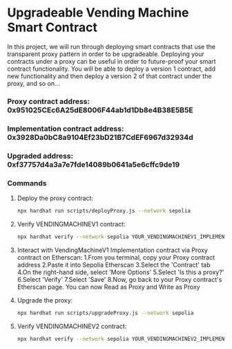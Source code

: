 # Upgradeable Vending Machine Smart Contract

In this project, we will run through deploying smart contracts that use the transparent proxy pattern in order to be upgradeable. Deploying your contracts under a proxy can be useful in order to future-proof your smart contract functionality. You will be able to deploy a version 1 contract, add new functionality and then deploy a version 2 of that contract under the proxy, and so on...

### Proxy contract address: 0x951025CEc6A25dE8006F44ab1d1Db8e4B38E5B5E
### Implementation contract address: 0x3928Da0bC8a9104Ef23bD21B7CdEF6967d32934d
### Upgraded address: 0xf37757d4a3a7e7fde14089b0641a5e6cffc9de19
### Commands

1. Deploy the proxy contract:
   ```bash
   npx hardhat run scripts/deployProxy.js --network sepolia
   ```

2. Verify VENDINGMACHINEV1 contract:
   ```bash
   npx hardhat verify --network sepolia YOUR_VENDINGMACHINEV1_IMPLEMENTATION_ADDRESS
   ```

3. Interact with VendingMachineV1 Implementation contract via Proxy contract on Etherscan:
   1.From you terminal, copy your Proxy contract address
   2.Paste it into Sepolia Etherscan
   3.Select the 'Contract' tab
   4.On the right-hand side, select 'More Options'
   5.Select 'Is this a proxy?'
   6.Select 'Verify'
   7.Select 'Save'
   8.Now, go back to your Proxy contract's Etherscan page. You can now Read as Proxy and Write as Proxy

4. Upgrade the proxy:
   ```bash
   npx hardhat run scripts/upgradeProxy.js --network sepolia
   ```

5. Verify VENDINGMACHINEV2 contract:
   ```bash
   npx hardhat verify --network sepolia YOUR_VENDINGMACHINEV2_IMPLEMENTATION_ADDRESS
   ```